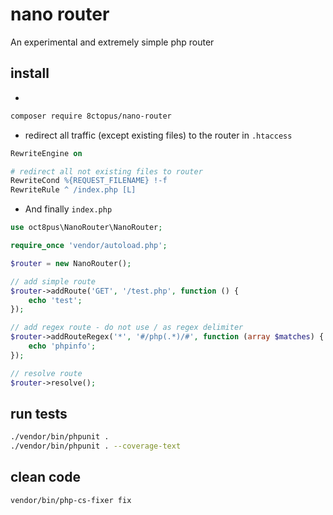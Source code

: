 # nano router

An experimental and extremely simple php router

## install

-

```sh
composer require 8ctopus/nano-router
```

- redirect all traffic (except existing files) to the router in `.htaccess`

```apache
RewriteEngine on

# redirect all not existing files to router
RewriteCond %{REQUEST_FILENAME} !-f
RewriteRule ^ /index.php [L]
```

- And finally `index.php`

```php
use oct8pus\NanoRouter\NanoRouter;

require_once 'vendor/autoload.php';

$router = new NanoRouter();

// add simple route
$router->addRoute('GET', '/test.php', function () {
    echo 'test';
});

// add regex route - do not use / as regex delimiter
$router->addRouteRegex('*', '#/php(.*)/#', function (array $matches) {
    echo 'phpinfo';
});

// resolve route
$router->resolve();
```

## run tests

```sh
./vendor/bin/phpunit .
./vendor/bin/phpunit . --coverage-text
```

## clean code

```sh
vendor/bin/php-cs-fixer fix
```
